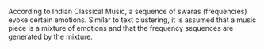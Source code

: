 According to Indian Classical Music, a sequence of swaras (frequencies) evoke certain emotions. Similar to text clustering, it is assumed that a music piece is a mixture of emotions and that the frequency sequences are generated by the mixture.